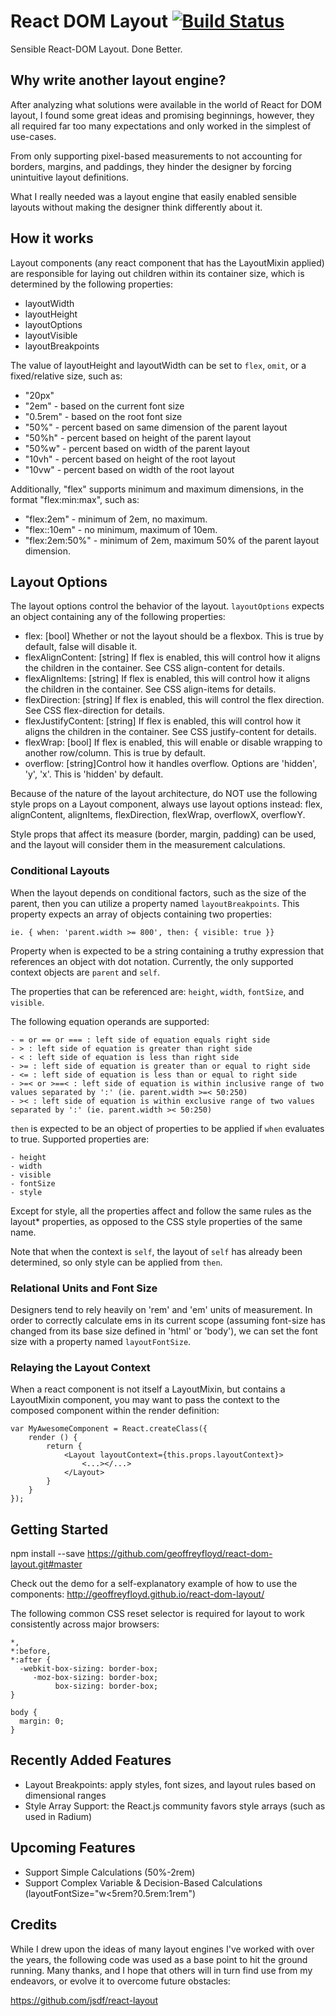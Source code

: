 # React DOM Layout [![Build Status](https://travis-ci.org/geoffreyfloyd/react-dom-layout.svg)](https://travis-ci.org/geoffreyfloyd/react-dom-layout)

Sensible React-DOM Layout. Done Better.

## Why write another layout engine?

After analyzing what solutions were available in the world of React for DOM layout, I found some great ideas and promising beginnings, however, they all required far too many expectations and only worked in the simplest of use-cases.

From only supporting pixel-based measurements to not accounting for borders, margins, and paddings, they hinder the designer by forcing unintuitive layout definitions.

What I really needed was a layout engine that easily enabled sensible layouts without making the designer think differently about it.

## How it works

Layout components (any react component that has the LayoutMixin applied) are responsible for laying out children within its container size, which is determined by the following properties:

- layoutWidth
- layoutHeight
- layoutOptions
- layoutVisible
- layoutBreakpoints

The value of layoutHeight and layoutWidth can be set to `flex`, `omit`, or a fixed/relative size, such as:

- "20px"
- "2em" - based on the current font size
- "0.5rem" - based on the root font size
- "50%" - percent based on same dimension of the parent layout
- "50%h" - percent based on height of the parent layout
- "50%w" - percent based on width of the parent layout
- "10vh" - percent based on height of the root layout
- "10vw" - percent based on width of the root layout

Additionally, "flex" supports minimum and maximum dimensions, in the format "flex:min:max", such as:

- "flex:2em" - minimum of 2em, no maximum.
- "flex::10em" - no minimum, maximum of 10em.
- "flex:2em:50%" - minimum of 2em, maximum 50% of the parent layout dimension.

## Layout Options

The layout options control the behavior of the layout. `layoutOptions` expects an object containing any of the following properties:

- flex: [bool] Whether or not the layout should be a flexbox. This is true by default, false will disable it.
- flexAlignContent: [string] If flex is enabled, this will control how it aligns the children in the container. See CSS align-content for details.
- flexAlignItems: [string] If flex is enabled, this will control how it aligns the children in the container. See CSS align-items for details.
- flexDirection: [string] If flex is enabled, this will control the flex direction. See CSS flex-direction for details.
- flexJustifyContent: [string] If flex is enabled, this will control how it aligns the children in the container. See CSS justify-content for details.
- flexWrap: [bool] If flex is enabled, this will enable or disable wrapping to another row/column. This is true by default.
- overflow: [string]Control how it handles overflow. Options are 'hidden', 'y', 'x'. This is 'hidden' by default.

Because of the nature of the layout architecture, do NOT use the following style props on a Layout component, always use layout options instead:
flex, alignContent, alignItems, flexDirection, flexWrap, overflowX, overflowY.

Style props that affect its measure (border, margin, padding) can be used, and the layout will consider them in the measurement calculations.

### Conditional Layouts

When the layout depends on conditional factors, such as the size of the parent, then you can utilize a property named `layoutBreakpoints`. This property expects an array of objects containing two properties:

    ie. { when: 'parent.width >= 800', then: { visible: true }}

Property when is expected to be a string containing a truthy expression that references an object with dot notation. Currently, the only supported context objects are `parent` and `self`.

The properties that can be referenced are: `height`, `width`, `fontSize`, and `visible`.

The following equation operands are supported:

    - = or == or === : left side of equation equals right side
    - > : left side of equation is greater than right side
    - < : left side of equation is less than right side
    - >= : left side of equation is greater than or equal to right side
    - <= : left side of equation is less than or equal to right side
    - >=< or >==< : left side of equation is within inclusive range of two values separated by ':' (ie. parent.width >=< 50:250)
    - >< : left side of equation is within exclusive range of two values separated by ':' (ie. parent.width >< 50:250)

`then` is expected to be an object of properties to be applied if `when` evaluates to true. Supported properties are:

    - height
    - width
    - visible
    - fontSize
    - style

Except for style, all the properties affect and follow the same rules as the layout* properties, as opposed to the CSS style properties of the same name.

Note that when the context is `self`, the layout of `self` has already been determined, so only style can be applied from `then`.

### Relational Units and Font Size

Designers tend to rely heavily on 'rem' and 'em' units of measurement. In order to correctly calculate ems in its current scope (assuming font-size has changed from its base size defined in 'html' or 'body'), we can set the font size with a property named `layoutFontSize`.

### Relaying the Layout Context

When a react component is not itself a LayoutMixin, but contains a LayoutMixin component, you may want to pass the context to the composed component within the render definition:

    var MyAwesomeComponent = React.createClass({
        render () {
            return {
                <Layout layoutContext={this.props.layoutContext}>
                    <...></...>
                </Layout>
            }
        }  
    });

## Getting Started

npm install --save https://github.com/geoffreyfloyd/react-dom-layout.git#master

Check out the demo for a self-explanatory example of how to use the components:
http://geoffreyfloyd.github.io/react-dom-layout/

The following common CSS reset selector is required for layout to work consistently across major browsers:

    *,
    *:before,
    *:after {
      -webkit-box-sizing: border-box;
         -moz-box-sizing: border-box;
              box-sizing: border-box;
    }

    body {
      margin: 0;
    }

## Recently Added Features

- Layout Breakpoints: apply styles, font sizes, and layout rules based on dimensional ranges
- Style Array Support: the React.js community favors style arrays (such as used in Radium)

## Upcoming Features

- Support Simple Calculations (50%-2rem)
- Support Complex Variable & Decision-Based Calculations (layoutFontSize="w<5rem?0.5rem:1rem")

## Credits

While I drew upon the ideas of many layout engines I've worked with over the years, the following code was used as a base point to hit the ground running. Many thanks, and I hope that others will in turn find use from my endeavors, or evolve it to overcome future obstacles:

https://github.com/jsdf/react-layout
